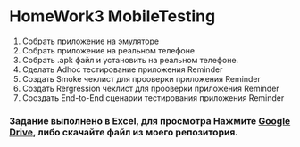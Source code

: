 # HomeWork3 MobileTesting

1. Собрать приложение на эмуляторе
2. Собрать приложение на реальном телефоне
3. Собрать .apk файл и установить на реальном телефоне.
4. Сделать Adhoc тестирование приложения Reminder
5. Создать Smoke чеклист для прооверки приложения Reminder
6. Создать Rergression чеклист для прооверки приложения Reminder
7. Сооздать End-to-End сценарии тестирования приложения Reminder

### Задание выполнено в Excel, для просмотра Нажмите <a href="https://docs.google.com/spreadsheets/d/1Qiu1GirM5jcD72Nq51FFMUbpO5AmNs76/edit?usp=sharing&ouid=105058114622880529508&rtpof=true&sd=true">Google Drive</a>, либо скачайте файл из моего репозитория.

